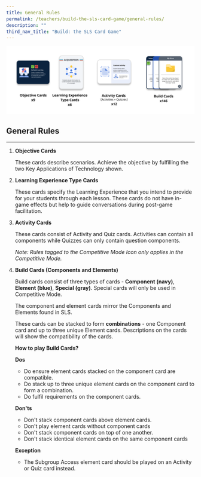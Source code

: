 ```yaml
---
title: General Rules
permalink: /teachers/build-the-sls-card-game/general-rules/
description: ""
third_nav_title: "Build: the SLS Card Game"
---
```

![](/images/Media/SLS%20Build%20(Category)/General%20rules%20-%20cards%202.png)

General Rules
-----

---

1. **Objective Cards**
    
     These cards describe scenarios. Achieve the objective by fulfilling the two Key Applications of Technology shown.
2. **Learning Experience Type Cards**
    
    These cards specify the Learning Experience that you intend to provide for your students through each lesson. These cards do not have in-game effects but help to guide conversations during post-game facilitation.
3. **Activity Cards**
    
    These cards consist of Activity and Quiz cards. Activities can contain all components while Quizzes can only contain question components.
    
    *Note: Rules tagged to the Competitive Mode Icon only applies in the Competitive Mode.*
4. **Build Cards (Components and Elements)**
    
     Build cards consist of three types of cards - **Component (navy)**, **Element (blue)**, **Special (gray)**. Special cards will only be used in Competitive Mode.
    
    The component and element cards mirror the Components and Elements found in SLS.
    
    These cards can be stacked to form **combinations** - one Component card and up to three unique Element cards. Descriptions on the cards will show the compatibility of the cards.
    
    **How to play Build Cards?**
    
    **Dos**
    
    
    - Do ensure element cards stacked on the component card are compatible.
    - Do stack up to three unique element cards on the component card to form a combination.
    - Do fulfil requirements on the component cards.
     
    **Don'ts**
    
    
    - Don't stack component cards above element cards.
    - Don't play element cards without component cards
    - Don't stack component cards on top of one another.
    - Don't stack identical element cards on the same component cards
    
    **Exception**
    
    
    - The Subgroup Access element card should be played on an Activity or Quiz card instead.